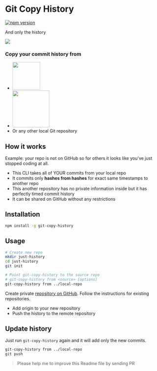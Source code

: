 # Git Copy History
[![npm version](https://badge.fury.io/js/git-copy-history.svg)](https://www.npmjs.com/package/git-copy-history)

And only the history

![](https://user-images.githubusercontent.com/584632/61998650-da56b800-b0bb-11e9-8b23-3bb9f4959e96.gif)

### Copy your commit history from
- <img width="90" src="https://user-images.githubusercontent.com/584632/61998916-8948c300-b0bf-11e9-9888-c56d5d248a62.png"/>
- <img width="120" src="https://user-images.githubusercontent.com/584632/61998918-8b128680-b0bf-11e9-8839-cd8611c62ed9.png"/>
- Or any other local Git repository

## How it works
Example: your repo is not on GitHub so for others it looks like you've just stopped coding at all.
- This CLI takes all of YOUR commits from your local repo
- It commits only **hashes from hashes** for exact same timestamps to another repo
- This another repository has no private information inside but it has perfectly timed commit history
- It can be shared on GitHub without any restrictions

## Installation

```bash
npm install -g git-copy-history
```

## Usage

```bash
# Create new repo
mkdir just-history
cd just-history
git init

# Point git-copy-history to the source repo
# git-copy-history from <source> [options]
git-copy-history from ../local-repo
```
Create private [repository on GitHub](https://github.com/new).
Follow the instructions for existing repositories.
- Add origin to your new repository
- Push the history to the remote repository

## Update history
Just run `git-copy-history` again and it will add only the new commits.
```bash
git-copy-history from ../local-repo
git push
```

> Please help me to improve this Readme file by sending PR
